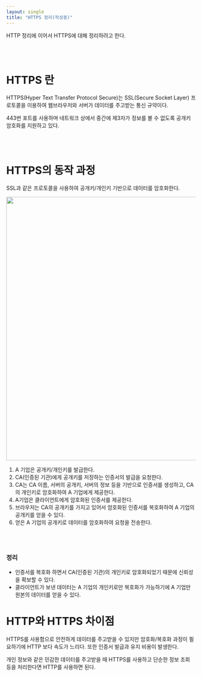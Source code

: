 ```yaml
---
layout: single
title: "HTTPS 정리(작성중)"
---
```


HTTP 정리에 이어서 HTTPS에 대해 정리하려고 한다.

<br/>
<br/>

# HTTPS 란

HTTPS(Hyper Text Transfer Protocol Secure)는 SSL(Secure Socket Layer) 프로토콜을 이용하여 웹브라우저와 서버가 데이터를 주고받는 통신 규약이다.

443번 포트를 사용하며 네트워크 상에서 중간에 제3자가 정보를 볼 수 없도록 공개키 암호화를 지원하고 있다.

<br/>
<br/>

# HTTPS의 동작 과정

SSL과 같은 프로토콜을 사용하여 공개키/개인키 기반으로 데이터를 암호화한다.

<img src= "https://user-images.githubusercontent.com/58356031/146897597-e79e882e-fb46-4636-98fc-a3eed39ee570.png" width="700">


1. A 기업은 공개키/개인키를 발급한다.
2. CA(인증된 기관)에게 공개키를 저장하는 인증서의 발급을 요청한다.
3. CA는 CA 이름, 서버의 공개키, 서버의 정보 등을 기반으로 인증서를 생성하고, CA의 개인키로 암호화하여 A 기업에게 제공한다.
4. A기업은 클라이언트에게 암호화된 인증서를 제공한다.
5. 브라우저는 CA의 공개키를 가지고 있어서 암호화된 인증서를 복호화하여 A 기업의 공개키를 얻을 수 있다.
6. 얻은 A 기업의 공개키로 데이터를 암호화하여 요청을 전송한다.

<br/>
<br/>


### 정리
- 인증서를 복호화 하면서 CA(인증된 기관)의 개인키로 암호화되었기 때문에 신뢰성을 확보할 수 있다.
- 클라이언트가 보낸 데이터는 A 기업의 개인키로만 복호화가 가능하기에 A 기업만 원본의 데이터를 얻을 수 있다.


# HTTP와 HTTPS 차이점 
HTTPS를 사용함으로 안전하게 데이터를 주고받을 수 있지만 암호화/복호화 과정이 필요하기에 HTTP 보다 속도가 느리다. 또한 인증서 발급과 유지 비용이 발생한다.

개인 정보와 같은 민감한 데이터를 주고받을 때 HTTPS를 사용하고 단순한 정보 조회 등을 처리한다면 HTTP를 사용하면 된다.
